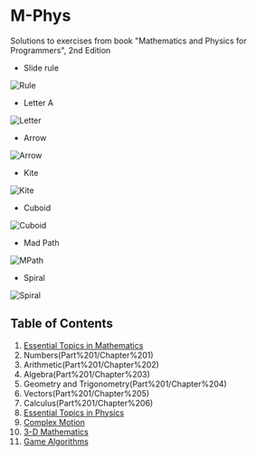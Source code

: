 # M-Phys

Solutions to exercises from book "Mathematics and Physics for Programmers", 2nd Edition

* Slide rule

![Rule](https://i.imgur.com/axaCJJl.png)

* Letter A

![Letter](https://i.imgur.com/9uPladh.png)

* Arrow

![Arrow](https://i.imgur.com/puO7ShE.png)

* Kite

![Kite](https://i.imgur.com/Munw10o.png)

* Cuboid

![Cuboid](https://i.imgur.com/p3kvxYE.png)

* Mad Path

![MPath](https://i.imgur.com/DMlXICA.png)

* Spiral

![Spiral](https://i.imgur.com/pi4gssX.png)


## Table of Contents

1. [Essential Topics in Mathematics](Part%201)
  1. Numbers(Part%201/Chapter%201)
  2. Arithmetic(Part%201/Chapter%202)
  3. Algebra(Part%201/Chapter%203)
  4. Geometry and Trigonometry(Part%201/Chapter%204)
  5. Vectors(Part%201/Chapter%205)
  6. Calculus(Part%201/Chapter%206)
2. [Essential Topics in Physics](Part%202)
3. [Complex Motion](Part%203)
4. [3-D Mathematics](Part%204)
5. [Game Algorithms](Part%205)


